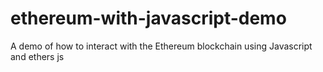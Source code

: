 # ethereum-with-javascript-demo
A demo of how to interact with the Ethereum blockchain using Javascript and ethers js
